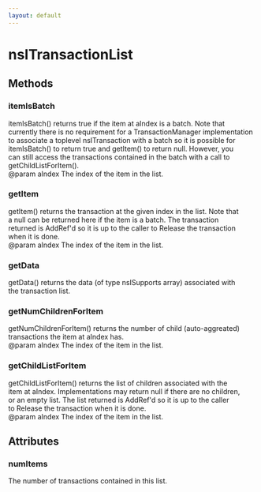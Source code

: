 ```yaml
---
layout: default
---
```


# nsITransactionList #

## Methods ##

### itemIsBatch ###
  
itemIsBatch() returns true if the item at aIndex is a batch. Note that  
currently there is no requirement for a TransactionManager implementation  
to associate a toplevel nsITransaction with a batch so it is possible for  
itemIsBatch() to return true and getItem() to return null. However, you  
can still access the transactions contained in the batch with a call to  
getChildListForItem().  
@param aIndex The index of the item in the list.  
  

### getItem ###
  
getItem() returns the transaction at the given index in the list. Note that  
a null can be returned here if the item is a batch. The transaction  
returned is AddRef'd so it is up to the caller to Release the transaction  
when it is done.  
@param aIndex The index of the item in the list.  
  

### getData ###
  
getData() returns the data (of type nsISupports array) associated with  
the transaction list.  
  

### getNumChildrenForItem ###
  
getNumChildrenForItem() returns the number of child (auto-aggreated)  
transactions the item at aIndex has.  
@param aIndex The index of the item in the list.  
  

### getChildListForItem ###
  
getChildListForItem() returns the list of children associated with the  
item at aIndex. Implementations may return null if there are no children,  
or an empty list. The list returned is AddRef'd so it is up to the caller  
to Release the transaction when it is done.  
@param aIndex The index of the item in the list.  
  

## Attributes ##

### numItems ###
  
The number of transactions contained in this list.  
  
